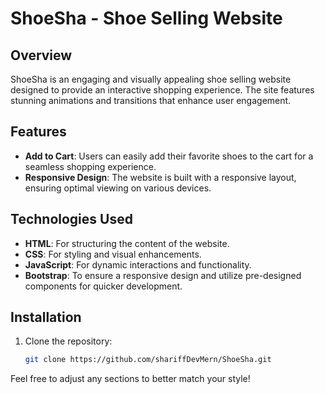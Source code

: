 # ShoeSha - Shoe Selling Website

## Overview
ShoeSha is an engaging and visually appealing shoe selling website designed to provide an interactive shopping experience. The site features stunning animations and transitions that enhance user engagement.

## Features
- **Add to Cart**: Users can easily add their favorite shoes to the cart for a seamless shopping experience.
- **Responsive Design**: The website is built with a responsive layout, ensuring optimal viewing on various devices.

## Technologies Used
- **HTML**: For structuring the content of the website.
- **CSS**: For styling and visual enhancements.
- **JavaScript**: For dynamic interactions and functionality.
- **Bootstrap**: To ensure a responsive design and utilize pre-designed components for quicker development.

## Installation
1. Clone the repository:
   ```bash
   git clone https://github.com/shariffDevMern/ShoeSha.git


Feel free to adjust any sections to better match your style!
